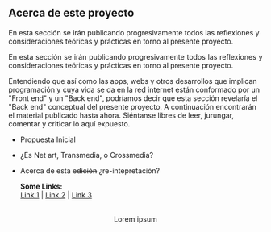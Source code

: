 ## Acerca de este proyecto


En esta sección se irán publicando progresivamente todos las reflexiones y consideraciones teóricas y prácticas en torno al presente proyecto.  

<p align="justify">
  En esta sección se irán publicando progresivamente todos las reflexiones y consideraciones teóricas y prácticas en torno al presente proyecto.  
  
  Entendiendo que así como las apps, webs y otros desarrollos que implican programación y cuya vida se da en la red internet están conformado por un "Front end" y un "Back end", podríamos decir que esta sección revelaría el "Back end" conceptual del presente proyecto. A continuación encontrarán el material publicado hasta ahora. Siéntanse libres de leer, jurungar, comentar y criticar lo aquí expuesto.

- Propuesta Inicial
- ¿Es Net art, Transmedia, o Crossmedia?
- Acerca de esta ~~edición~~ ¿re-intepretación?

  <b>Some Links:</b><br>
  <a href="#">Link 1</a> |
  <a href="#">Link 2</a> |
  <a href="#">Link 3</a>
  <br><br>

</p>
<center>
  Lorem ipsum
</center>
